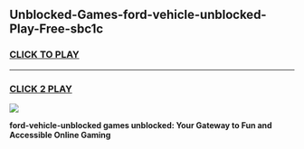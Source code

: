 
## Unblocked-Games-ford-vehicle-unblocked-Play-Free-sbc1c
<h3>
<a href="https://premium76.site?title=ford-vehicle-unblocked&ref=10A">CLICK TO PLAY</a></h3>
<hr>

<h3>
<a href="https://premium76.site?title=ford-vehicle-unblocked&ref=10A">CLICK 2 PLAY</a>
  
</h3>

<a href="https://premium76.site?title=ford-vehicle-unblocked&ref=10A"><img src="https://clearcache.store/games.png"></a>


**ford-vehicle-unblocked games unblocked: Your Gateway to Fun and Accessible Online Gaming**

